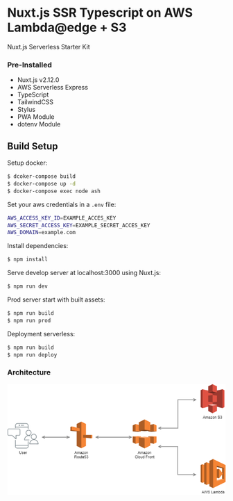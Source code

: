 # Nuxt.js SSR Typescript on AWS Lambda@edge + S3

Nuxt.js Serverless Starter Kit

### Pre-Installed

- Nuxt.js v2.12.0
- AWS Serverless Express
- TypeScript
- TailwindCSS
- Stylus
- PWA Module
- dotenv Module

## Build Setup

Setup docker:

```bash
$ dcoker-compose build
$ docker-compose up -d
$ docker-compose exec node ash
```

Set your aws credentials in a `.env` file:

```bash
AWS_ACCESS_KEY_ID=EXAMPLE_ACCES_KEY
AWS_SECRET_ACCESS_KEY=EXAMPLE_SECRET_ACCES_KEY
AWS_DOMAIN=example.com
```

Install dependencies:

```bash
$ npm install
```

Serve develop server at localhost:3000 using Nuxt.js:

```bash
$ npm run dev
```

Prod server start with built assets:

```bash
$ npm run build
$ npm run prod
```

Deployment serverless:

```bash
$ npm run build
$ npm run deploy
```

### Architecture

![architecture](./architecture.png)
